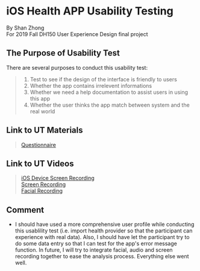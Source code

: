 iOS Health APP Usability Testing
============================
By Shan Zhong <br>
For 2019 Fall DH150 User Experience Design final project <br>

## The Purpose of Usability Test

There are several purposes to conduct this usability test:<br>
> 1) Test to see if the design of the interface is friendly to users <br>
> 2) Whether the app contains irrelevent informations <br>
> 3) Whether we need a help documentation to assist users in using this app <br>
> 4) Whether the user thinks the app match between system and the real world <br>

## Link to UT Materials
> [Questionnaire](https://docs.google.com/forms/d/e/1FAIpQLSdd2wghm9bs_7n_FEHDFCX2eJ_m6R8hdsyPaKBeACi_myA-NA/viewform?usp=sf_link) <br>

## Link to UT Videos
> [iOS Device Screen Recording](https://drive.google.com/file/d/1XtMZOO_flVgbiaA3u7rTPcaXBYsnwNzx/view?usp=sharing) <br>
> [Screen Recording](https://drive.google.com/file/d/17aIMMW_Z3V_I05Wm8xdw9cFH_AQ_ZB1H/view?usp=sharing) <br>
> [Facial Recording](https://drive.google.com/file/d/1-6nXsha24sFd7CpYYYEdmNJX8SZRdJH9/view?usp=sharing) <br>

## Comment
* I should have used a more comprehensive user profile while conducting this usablility test (i.e. import health provider so that the participant can experience with real data). Also, I should have let the participant try to do some data entry so that I can test for the app's error message function. In future, I will try to integrate facial, audio and screen recording together to ease the analysis process. Everything else went well.
